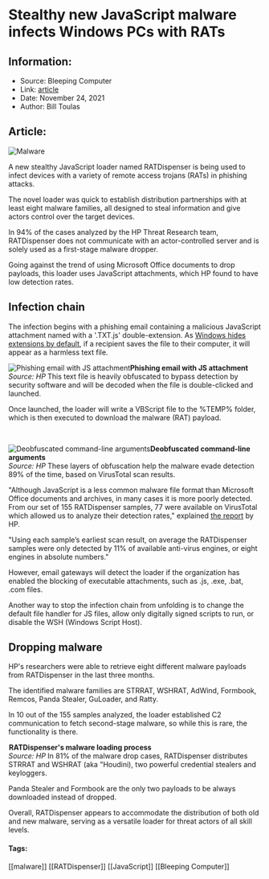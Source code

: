 # Stealthy new JavaScript malware infects Windows PCs with RATs
### 

## Information:
+ Source: Bleeping Computer
+ Link: [article](https://www.bleepingcomputer.com/news/security/stealthy-new-javascript-malware-infects-windows-pcs-with-rats/)
+ Date: November 24, 2021
+ Author: Bill Toulas


## Article:
![Malware](https://www.bleepstatic.com/content/hl-images/2021/04/16/malware-phishing-header.jpg)


A new stealthy JavaScript loader named RATDispenser is being used to infect devices with a variety of remote access trojans (RATs) in phishing attacks.


The novel loader was quick to establish distribution partnerships with at least eight malware families, all designed to steal information and give actors control over the target devices.


In 94% of the cases analyzed by the HP Threat Research team, RATDispenser does not communicate with an actor-controlled server and is solely used as a first-stage malware dropper.


Going against the trend of using Microsoft Office documents to drop payloads, this loader uses JavaScript attachments, which HP found to have low detection rates.


Infection chain
---------------


The infection begins with a phishing email containing a malicious JavaScript attachment named with a '.TXT.js' double-extension. As [Windows hides extensions by default](https://www.bleepingcomputer.com/news/microsoft/hiding-windows-file-extensions-is-a-security-risk-enable-now/), if a recipient saves the file to their computer, it will appear as a harmless text file.



![Phishing email with JS attachment](https://www.bleepstatic.com/images/news/security/double-extension.jpg)**Phishing email with JS attachment**  
*Source: HP*
This text file is heavily obfuscated to bypass detection by security software and will be decoded when the file is double-clicked and launched.


Once launched, the loader will write a VBScript file to the %TEMP% folder, which is then executed to download the malware (RAT) payload.


 



![Deobfuscated command-line arguments](https://www.bleepstatic.com/images/news/u/1220909/Code%20and%20Details/deobfuscated_arguments.png)**Deobfuscated command-line arguments**  
*Source: HP*
These layers of obfuscation help the malware evade detection 89% of the time, based on VirusTotal scan results.


"Although JavaScript is a less common malware file format than Microsoft Office documents and archives, in many cases it is more poorly detected. From our set of 155 RATDispenser samples, 77 were available on VirusTotal which allowed us to analyze their detection rates," explained [the report](http://threatresearch.ext.hp.com/javascript-malware-dispensing-rats-into-the-wild/#) by HP.


"Using each sample’s earliest scan result, on average the RATDispenser samples were only detected by 11% of available anti-virus engines, or eight engines in absolute numbers."


However, email gateways will detect the loader if the organization has enabled the blocking of executable attachments, such as .js, .exe, .bat, .com files.


Another way to stop the infection chain from unfolding is to change the default file handler for JS files, allow only digitally signed scripts to run, or disable the WSH (Windows Script Host).


Dropping malware
----------------


HP's researchers were able to retrieve eight different malware payloads from RATDispenser in the last three months.


The identified malware families are STRRAT, WSHRAT, AdWind, Formbook, Remcos, Panda Stealer, GuLoader, and Ratty.


In 10 out of the 155 samples analyzed, the loader established C2 communication to fetch second-stage malware, so while this is rare, the functionality is there.



![RATDispenser's malware loading process](data:image/gif;base64,R0lGODlhAQABAAAAACH5BAEKAAEALAAAAAABAAEAAAICTAEAOw==)**RATDispenser's malware loading process**  
*Source: HP*
In 81% of the malware drop cases, RATDispenser distributes STRRAT and WSHRAT (aka "Houdini), two powerful credential stealers and keyloggers.


Panda Stealer and Formbook are the only two payloads to be always downloaded instead of dropped.


Overall, RATDispenser appears to accommodate the distribution of both old and new malware, serving as a versatile loader for threat actors of all skill levels.




#### Tags:
[[malware]] [[RATDispenser]] [[JavaScript]] [[Bleeping Computer]]
